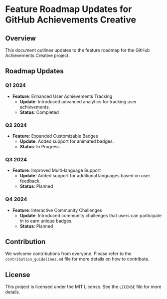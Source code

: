 # Feature Roadmap Updates for GitHub Achievements Creative

## Overview
This document outlines updates to the feature roadmap for the GitHub Achievements Creative project.

## Roadmap Updates

### Q1 2024
- **Feature**: Enhanced User Achievements Tracking
  - **Update**: Introduced advanced analytics for tracking user achievements.
  - **Status**: Completed

### Q2 2024
- **Feature**: Expanded Customizable Badges
  - **Update**: Added support for animated badges.
  - **Status**: In Progress

### Q3 2024
- **Feature**: Improved Multi-language Support
  - **Update**: Added support for additional languages based on user feedback.
  - **Status**: Planned

### Q4 2024
- **Feature**: Interactive Community Challenges
  - **Update**: Introduced community challenges that users can participate in to earn unique badges.
  - **Status**: Planned

## Contribution
We welcome contributions from everyone. Please refer to the `contribution_guidelines.md` file for more details on how to contribute.

## License
This project is licensed under the MIT License. See the `LICENSE` file for more details.
